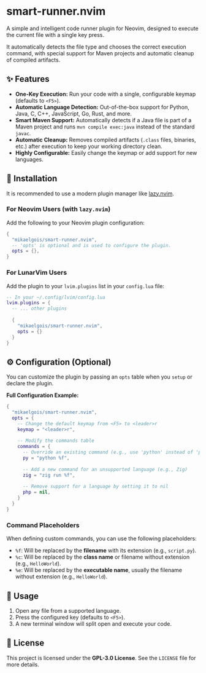 # smart-runner.nvim

A simple and intelligent code runner plugin for Neovim, designed to execute the current file with a single key press.

It automatically detects the file type and chooses the correct execution command, with special support for Maven projects and automatic cleanup of compiled artifacts.

## ✨ Features

  * **One-Key Execution:** Run your code with a single, configurable keymap (defaults to `<F5>`).
  * **Automatic Language Detection:** Out-of-the-box support for Python, Java, C, C++, JavaScript, Go, Rust, and more.
  * **Smart Maven Support:** Automatically detects if a Java file is part of a Maven project and runs `mvn compile exec:java` instead of the standard `javac`.
  * **Automatic Cleanup:** Removes compiled artifacts (`.class` files, binaries, etc.) after execution to keep your working directory clean.
  * **Highly Configurable:** Easily change the keymap or add support for new languages.

## 💾 Installation

It is recommended to use a modern plugin manager like [lazy.nvim](https://github.com/folke/lazy.nvim).

### For Neovim Users (with `lazy.nvim`)

Add the following to your Neovim plugin configuration:

```lua
{
  "mikaelgois/smart-runner.nvim",
  -- 'opts' is optional and is used to configure the plugin.
  opts = {},
}
```

### For LunarVim Users

Add the plugin to your `lvim.plugins` list in your `config.lua` file:

```lua
-- In your ~/.config/lvim/config.lua
lvim.plugins = {
  -- ... other plugins
  
  {
    "mikaelgois/smart-runner.nvim",
    opts = {} 
  }
}
```

## ⚙️ Configuration (Optional)

You can customize the plugin by passing an `opts` table when you `setup` or declare the plugin.

**Full Configuration Example:**

```lua
{
  "mikaelgois/smart-runner.nvim",
  opts = {
    -- Change the default keymap from <F5> to <leader>r
    keymap = "<leader>r",
    
    -- Modify the commands table
    commands = {
      -- Override an existing command (e.g., use 'python' instead of 'python3')
      py = "python %f",
      
      -- Add a new command for an unsupported language (e.g., Zig)
      zig = "zig run %f",
      
      -- Remove support for a language by setting it to nil
      php = nil, 
    }
  }
}
```

### Command Placeholders

When defining custom commands, you can use the following placeholders:

  * `%f`: Will be replaced by the **filename** with its extension (e.g., `script.py`).
  * `%c`: Will be replaced by the **class name** or filename without extension (e.g., `HelloWorld`).
  * `%e`: Will be replaced by the **executable name**, usually the filename without extension (e.g., `HelloWorld`).

## 🚀 Usage

1.  Open any file from a supported language.
2.  Press the configured key (defaults to `<F5>`).
3.  A new terminal window will split open and execute your code.

## 📜 License

This project is licensed under the **GPL-3.0 License**. See the `LICENSE` file for more details.
